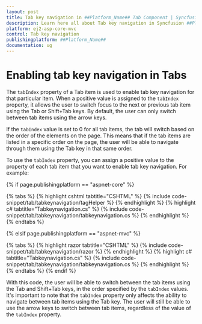 ```yaml
---
layout: post
title: Tab key navigation in ##Platform_Name## Tab Component | Syncfusion
description: Learn here all about Tab key navigation in Syncfusion ##Platform_Name## Tab component of Syncfusion Essential JS 2 and more.
platform: ej2-asp-core-mvc
control: Tab key navigation
publishingplatform: ##Platform_Name##
documentation: ug
---
```



# Enabling tab key navigation in Tabs

The `tabIndex` property of a Tab item is used to enable tab key navigation for that particular item. When a positive value is assigned to the `tabIndex` property, it allows the user to switch focus to the next or previous tab item using the Tab or Shift+Tab keys. By default, the user can only switch between tab items using the arrow keys.

If the `tabIndex` value is set to 0 for all tab items, the tab will switch based on the order of the elements on the page. This means that if the tab items are listed in a specific order on the page, the user will be able to navigate through them using the Tab key in that same order.

To use the `tabIndex` property, you can assign a positive value to the property of each tab item that you want to enable tab key navigation. For example:

{% if page.publishingplatform == "aspnet-core" %}

{% tabs %}
{% highlight cshtml tabtitle="CSHTML" %}
{% include code-snippet/tab/tabkeynavigation/tagHelper %}
{% endhighlight %}
{% highlight c# tabtitle="Tabkeynavigation.cs" %}
{% include code-snippet/tab/tabkeynavigation/tabkeynavigation.cs %}
{% endhighlight %}
{% endtabs %}

{% elsif page.publishingplatform == "aspnet-mvc" %}

{% tabs %}
{% highlight razor tabtitle="CSHTML" %}
{% include code-snippet/tab/tabkeynavigation/razor %}
{% endhighlight %}
{% highlight c# tabtitle="Tabkeynavigation.cs" %}
{% include code-snippet/tab/tabkeynavigation/tabkeynavigation.cs %}
{% endhighlight %}
{% endtabs %}
{% endif %}

With this code, the user will be able to switch between the tab items using the Tab and Shift+Tab keys, in the order specified by the `tabIndex` values.
It's important to note that the `tabIndex` property only affects the ability to navigate between tab items using the Tab key. The user will still be able to use the arrow keys to switch between tab items, regardless of the value of the `tabIndex` property.
